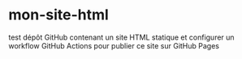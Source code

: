 # mon-site-html
test dépôt GitHub contenant un site HTML statique et configurer un workflow GitHub Actions pour publier ce site sur GitHub Pages
